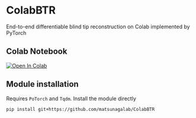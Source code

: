 # ColabBTR
End-to-end differentiable blind tip reconstruction on Colab implemented by PyTorch

## Colab Notebook
[![Open In Colab](https://colab.research.google.com/assets/colab-badge.svg)](https://colab.research.google.com/github/matsunagalab/ColabBTR/blob/main/ColabBTR.ipynb)

## Module installation
Requires `PoTorch` and `Tqdm`. Install the module directly
```
pip install git+https://github.com/matsunagalab/ColabBTR
```

###
